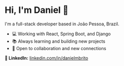 # Hi, I'm Daniel 👋

I'm a full-stack developer based in João Pessoa, Brazil.

- 💻 Working with React, Spring Boot, and Django  
- 📚 Always learning and building new projects  
- 🤝 Open to collaboration and new connections

**🔗 LinkedIn:** [linkedin.com/in/danielmbrito](https://linkedin.com/in/danielmbrito)
